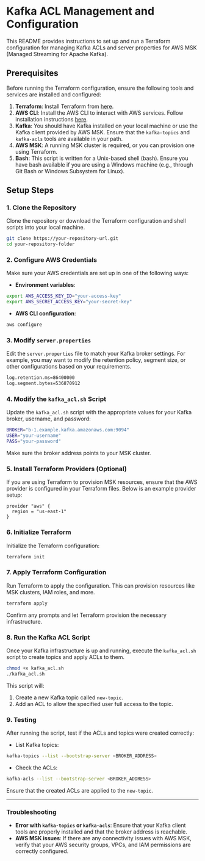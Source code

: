
# Kafka ACL Management and Configuration

This README provides instructions to set up and run a Terraform configuration for managing Kafka ACLs and server properties for AWS MSK (Managed Streaming for Apache Kafka).

## Prerequisites

Before running the Terraform configuration, ensure the following tools and services are installed and configured:

1. **Terraform**: Install Terraform from [here](https://www.terraform.io/downloads).
2. **AWS CLI**: Install the AWS CLI to interact with AWS services. Follow installation instructions [here](https://aws.amazon.com/cli/).
3. **Kafka**: You should have Kafka installed on your local machine or use the Kafka client provided by AWS MSK. Ensure that the `kafka-topics` and `kafka-acls` tools are available in your path.
4. **AWS MSK**: A running MSK cluster is required, or you can provision one using Terraform.
5. **Bash**: This script is written for a Unix-based shell (bash). Ensure you have bash available if you are using a Windows machine (e.g., through Git Bash or Windows Subsystem for Linux).

## Setup Steps

### 1. Clone the Repository

Clone the repository or download the Terraform configuration and shell scripts into your local machine.

```bash
git clone https://your-repository-url.git
cd your-repository-folder
```

### 2. Configure AWS Credentials

Make sure your AWS credentials are set up in one of the following ways:

- **Environment variables**:

```bash
export AWS_ACCESS_KEY_ID="your-access-key"
export AWS_SECRET_ACCESS_KEY="your-secret-key"
```

- **AWS CLI configuration**:

```bash
aws configure
```

### 3. Modify `server.properties`

Edit the `server.properties` file to match your Kafka broker settings. For example, you may want to modify the retention policy, segment size, or other configurations based on your requirements.

```bash
log.retention.ms=86400000
log.segment.bytes=536870912
```

### 4. Modify the `kafka_acl.sh` Script

Update the `kafka_acl.sh` script with the appropriate values for your Kafka broker, username, and password:

```bash
BROKER="b-1.example.kafka.amazonaws.com:9094"
USER="your-username"
PASS="your-password"
```

Make sure the broker address points to your MSK cluster.

### 5. Install Terraform Providers (Optional)

If you are using Terraform to provision MSK resources, ensure that the AWS provider is configured in your Terraform files. Below is an example provider setup:

```hcl
provider "aws" {
  region = "us-east-1"
}
```

### 6. Initialize Terraform

Initialize the Terraform configuration:

```bash
terraform init
```

### 7. Apply Terraform Configuration

Run Terraform to apply the configuration. This can provision resources like MSK clusters, IAM roles, and more.

```bash
terraform apply
```

Confirm any prompts and let Terraform provision the necessary infrastructure.

### 8. Run the Kafka ACL Script

Once your Kafka infrastructure is up and running, execute the `kafka_acl.sh` script to create topics and apply ACLs to them.

```bash
chmod +x kafka_acl.sh
./kafka_acl.sh
```

This script will:

1. Create a new Kafka topic called `new-topic`.
2. Add an ACL to allow the specified user full access to the topic.

### 9. Testing

After running the script, test if the ACLs and topics were created correctly:

- List Kafka topics:

```bash
kafka-topics --list --bootstrap-server <BROKER_ADDRESS>
```

- Check the ACLs:

```bash
kafka-acls --list --bootstrap-server <BROKER_ADDRESS>
```

Ensure that the created ACLs are applied to the `new-topic`.

---

### Troubleshooting

- **Error with `kafka-topics` or `kafka-acls`**: Ensure that your Kafka client tools are properly installed and that the broker address is reachable.
- **AWS MSK issues**: If there are any connectivity issues with AWS MSK, verify that your AWS security groups, VPCs, and IAM permissions are correctly configured.
